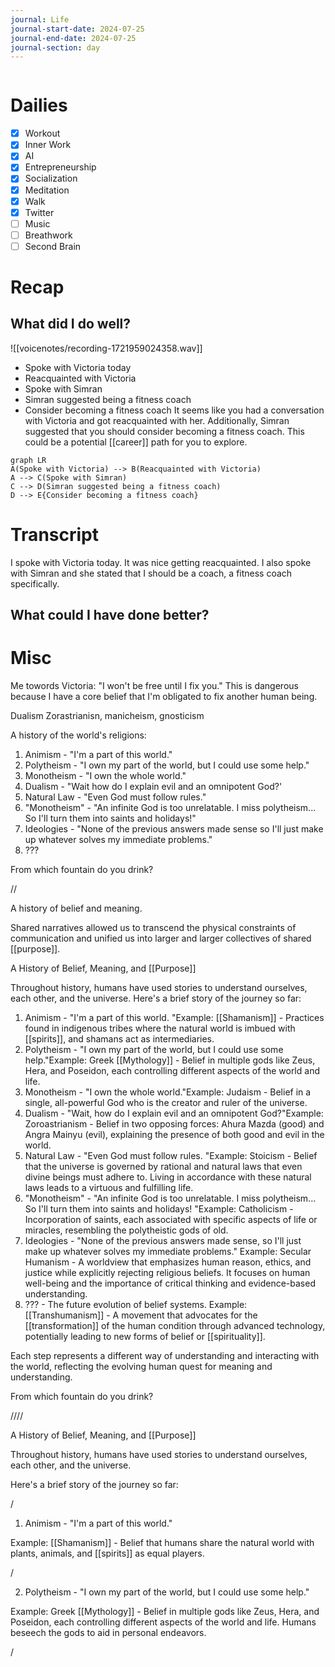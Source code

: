 ```yaml
---
journal: Life
journal-start-date: 2024-07-25
journal-end-date: 2024-07-25
journal-section: day
---
```


```calendar-nav
```

# Dailies

- [x] Workout
- [x] Inner Work
- [x] AI
- [x] Entrepreneurship
- [x] Socialization
- [x] Meditation
- [x] Walk
- [x] Twitter
- [ ] Music
- [ ] Breathwork
- [ ] Second Brain

# Recap

## What did I do well?

![[voicenotes/recording-1721959024358.wav]]
- Spoke with Victoria today
- Reacquainted with Victoria
- Spoke with Simran
- Simran suggested being a fitness coach
- Consider becoming a fitness coach
It seems like you had a conversation with Victoria and got reacquainted with her. Additionally, Simran suggested that you should consider becoming a fitness coach. This could be a potential [[career]] path for you to explore.
```mermaid
graph LR
A(Spoke with Victoria) --> B(Reacquainted with Victoria)
A --> C(Spoke with Simran)
C --> D(Simran suggested being a fitness coach)
D --> E{Consider becoming a fitness coach}
```

# Transcript
I spoke with Victoria today. It was nice getting reacquainted. I also spoke with Simran and she stated that I should be a coach, a fitness coach specifically.

## What could I have done better?


# Misc

Me towords Victoria: "I won't be free until I fix you." 
This is dangerous because I have a core belief that I'm obligated to fix another human being. 

Dualism
Zorastrianisn, manicheism, gnosticism 

A history of the world's religions:

1. Animism - "I'm a part of this world."
2. Polytheism - "I own my part of the world, but I could use some help." 
3. Monotheism - "I own the whole world."
4. Dualism - "Wait how do I explain evil and an omnipotent God?'
5. Natural Law - "Even God must follow rules."
6. "Monotheism" - "An infinite God is too unrelatable. I miss polytheism... So I'll turn them into saints and holidays!"
7. Ideologies - "None of the previous answers made sense so I'll just make up whatever solves my immediate problems."
8. ???

From which fountain do you drink?

//

A history of belief and meaning. 

Shared narratives allowed us to transcend the physical constraints of communication and unified us into larger and larger collectives of shared [[purpose]].

A History of Belief, Meaning, and [[Purpose]]

Throughout history, humans have used stories to understand ourselves, each other, and the universe. Here's a brief story of the journey so far:


1. Animism - "I'm a part of this world. "Example: [[Shamanism]] - Practices found in indigenous tribes where the natural world is imbued with [[spirits]], and shamans act as intermediaries.
2. Polytheism - "I own my part of the world, but I could use some help."Example: Greek [[Mythology]] - Belief in multiple gods like Zeus, Hera, and Poseidon, each controlling different aspects of the world and life.
3. Monotheism - "I own the whole world."Example: Judaism - Belief in a single, all-powerful God who is the creator and ruler of the universe.
4. Dualism - "Wait, how do I explain evil and an omnipotent God?"Example: Zoroastrianism - Belief in two opposing forces: Ahura Mazda (good) and Angra Mainyu (evil), explaining the presence of both good and evil in the world.
5. Natural Law - "Even God must follow rules. "Example: Stoicism - Belief that the universe is governed by rational and natural laws that even divine beings must adhere to. Living in accordance with these natural laws leads to a virtuous and fulfilling life. 
6. "Monotheism" - "An infinite God is too unrelatable. I miss polytheism... So I'll turn them into saints and holidays! "Example: Catholicism - Incorporation of saints, each associated with specific aspects of life or miracles, resembling the polytheistic gods of old.
7. Ideologies - "None of the previous answers made sense, so I'll just make up whatever solves my immediate problems." Example: Secular Humanism - A worldview that emphasizes human reason, ethics, and justice while explicitly rejecting religious beliefs. It focuses on human well-being and the importance of critical thinking and evidence-based understanding.
8. ??? - The future evolution of belief systems. Example: [[Transhumanism]] - A movement that advocates for the [[transformation]] of the human condition through advanced technology, potentially leading to new forms of belief or [[spirituality]].

Each step represents a different way of understanding and interacting with the world, reflecting the evolving human quest for meaning and understanding.

From which fountain do you drink? 


////

A History of Belief, Meaning, and [[Purpose]]

Throughout history, humans have used stories to understand ourselves, each other, and the universe. 

Here's a brief story of the journey so far:

/

1. Animism - "I'm a part of this world."

Example: [[Shamanism]] - Belief that humans share the natural world with plants, animals, and [[spirits]] as equal players.

/

2. Polytheism - "I own my part of the world, but I could use some help."

Example: Greek [[Mythology]] - Belief in multiple gods like Zeus, Hera, and Poseidon, each controlling different aspects of the world and life. Humans beseech the gods to aid in personal endeavors.

/

